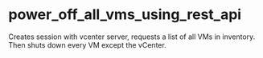 # power_off_all_vms_using_rest_api
Creates session with vcenter server, requests a list of all VMs in inventory. Then shuts down every VM except the vCenter.
